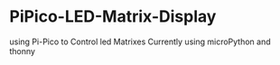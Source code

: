 # PiPico-LED-Matrix-Display
using Pi-Pico to Control led Matrixes
Currently using microPython and thonny
